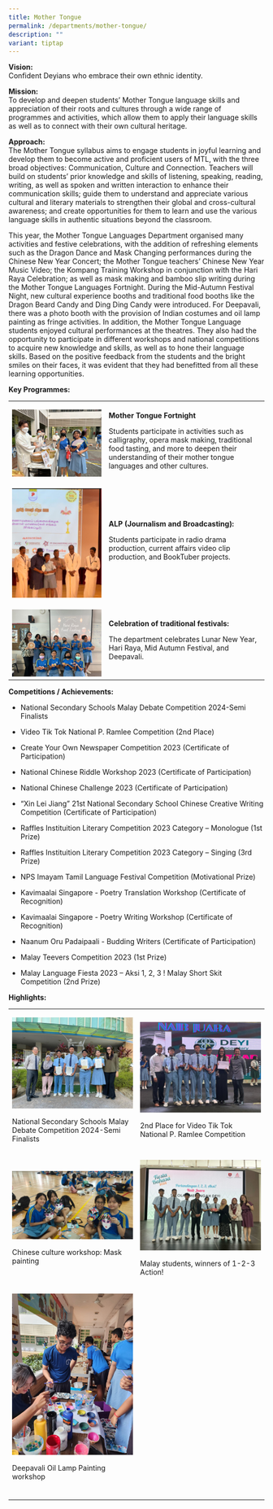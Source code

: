 ```yaml
---
title: Mother Tongue
permalink: /departments/mother-tongue/
description: ""
variant: tiptap
---
```

<p><strong>Vision:</strong> 
<br>Confident Deyians who embrace their own ethnic identity.</p>
<p><strong>Mission:</strong> 
<br>To develop and deepen students’ Mother Tongue language skills and appreciation
of their roots and cultures through a wide range of programmes and activities,
which allow them to apply their language skills as well as to connect with
their own cultural heritage.</p>
<p><strong>Approach:</strong> 
<br>The Mother Tongue syllabus aims to engage students in joyful learning
and develop them to become active and proficient users of MTL, with the
three broad objectives: Communication, Culture and Connection. Teachers
will build on students’ prior knowledge and skills of listening, speaking,
reading, writing, as well as spoken and written interaction to enhance
their communication skills; guide them to understand and appreciate various
cultural and literary materials to strengthen their global and cross-cultural
awareness; and create opportunities for them to learn and use the various
language skills in authentic situations beyond the classroom.</p>
<p>This year, the Mother Tongue Languages Department organised many activities
and festive celebrations, with the addition of refreshing elements such
as the Dragon Dance and Mask Changing performances during the Chinese New
Year Concert; the Mother Tongue teachers’ Chinese New Year Music Video;
the Kompang Training Workshop in conjunction with the Hari Raya Celebration;
as well as mask making and bamboo slip writing during the Mother Tongue
Languages Fortnight. During the Mid-Autumn Festival Night, new cultural
experience booths and traditional food booths like the Dragon Beard Candy
and Ding Ding Candy were introduced. For Deepavali, there was a photo booth
with the provision of Indian costumes and oil lamp painting as fringe activities.
In addition, the Mother Tongue Language students enjoyed cultural performances
at the theatres. They also had the opportunity to participate in different
workshops and national competitions to acquire new knowledge and skills,
as well as to hone their language skills. Based on the positive feedback
from the students and the bright smiles on their faces, it was evident
that they had benefitted from all these learning opportunities.</p>
<p></p>
<p><strong>Key Programmes:</strong>
</p>
<table>
<tbody>
<tr>
<td rowspan="1" colspan="1">
<p></p>
<div class="isomer-image-wrapper">
<img style="width: 100%" height="auto" width="100%" alt="" src="/images/Departments/MTL/7.png">
</div>
</td>
<td rowspan="1" colspan="1">
<p><strong>Mother Tongue Fortnight</strong>
</p>
<p>Students participate in activities such as calligraphy, opera mask making,
traditional food tasting, and more to deepen their understanding of their
mother tongue languages and other cultures.</p>
</td>
</tr>
<tr>
<td rowspan="1" colspan="1">
<p></p>
<div class="isomer-image-wrapper">
<img style="width: 100%" height="auto" width="100%" alt="" src="/images/Departments/MTL/2.jpg">
</div>
</td>
<td rowspan="1" colspan="1">
<p><strong>ALP (Journalism and Broadcasting):</strong>
</p>
<p>Students participate in radio drama production, current affairs video
clip production, and BookTuber projects.</p>
</td>
</tr>
<tr>
<td rowspan="1" colspan="1">
<p></p>
<div class="isomer-image-wrapper">
<img style="width: 100%" height="auto" width="100%" alt="" src="/images/Departments/MTL/6.jpg">
</div>
</td>
<td rowspan="1" colspan="1">
<p><strong>Celebration of traditional festivals:</strong>
</p>
<p>The department celebrates Lunar New Year, Hari Raya, Mid Autumn Festival,
and Deepavali.</p>
</td>
</tr>
</tbody>
</table>
<p><strong>Competitions / Achievements:</strong>
</p>
<ul data-tight="true" class="tight">
<li>
<p>National Secondary Schools Malay Debate Competition 2024-Semi Finalists</p>
</li>
<li>
<p>Video Tik Tok National P. Ramlee Competition (2nd Place)</p>
</li>
<li>
<p>Create Your Own Newspaper Competition 2023 (Certificate of Participation)</p>
</li>
<li>
<p>National Chinese Riddle Workshop 2023 (Certificate of Participation)</p>
</li>
<li>
<p>National Chinese Challenge 2023 (Certificate of Participation)</p>
</li>
<li>
<p>“Xin Lei Jiang” 21st National Secondary School Chinese Creative Writing
Competition (Certificate of Participation)</p>
</li>
<li>
<p>Raffles Instituition Literary Competition 2023 Category – Monologue (1st
Prize)</p>
</li>
<li>
<p>Raffles Instituition Literary Competition 2023 Category – Singing (3rd
Prize)</p>
</li>
<li>
<p>NPS Imayam Tamil Language Festival Competition (Motivational Prize)</p>
</li>
<li>
<p>Kavimaalai Singapore - Poetry Translation Workshop (Certificate of Recognition)</p>
</li>
<li>
<p>Kavimaalai Singapore - Poetry Writing Workshop (Certificate of Recognition)</p>
</li>
<li>
<p>Naanum Oru Padaipaali - Budding Writers (Certificate of Participation)</p>
</li>
<li>
<p>Malay Teevers Competition 2023 (1st Prize)</p>
</li>
<li>
<p>Malay Language Fiesta 2023 – Aksi 1, 2, 3 ! Malay Short Skit Competition
(2nd Prize)</p>
</li>
</ul>
<p><strong>Highlights:</strong>
</p>
<table>
<tbody>
<tr>
<td rowspan="1" colspan="1">
<p></p>
<div class="isomer-image-wrapper">
<img style="width: 100%" height="auto" width="100%" alt="" src="/images/Departments/MTL/WhatsApp_Image_2024_04_11_at_10_54_22.jpg">
</div>
<p>National Secondary Schools Malay Debate Competition 2024-Semi Finalists</p>
</td>
<td rowspan="1" colspan="1">
<p></p>
<div class="isomer-image-wrapper">
<img style="width: 100%" height="auto" width="100%" alt="" src="/images/Departments/MTL/WhatsApp_Image_2024_04_11_at_10_48_09.jpg">
</div>
<p>2nd Place for Video Tik Tok National P. Ramlee Competition</p>
</td>
</tr>
<tr>
<td rowspan="1" colspan="1">
<p></p>
<div class="isomer-image-wrapper">
<img style="width: 100%" height="auto" width="100%" alt="" src="/images/Departments/MTL/3.jpg">
</div>
<p>Chinese culture workshop: Mask painting</p>
</td>
<td rowspan="1" colspan="1">
<p></p>
<div class="isomer-image-wrapper">
<img style="width: 100%" height="auto" width="100%" alt="" src="/images/Departments/MTL/1.jpg">
</div>
<p>Malay students, winners of 1-2-3 Action!</p>
</td>
</tr>
<tr>
<td rowspan="1" colspan="1">
<p></p>
<div class="isomer-image-wrapper">
<img style="width: 100%" height="auto" width="100%" alt="" src="/images/Departments/MTL/5.jpg">
</div>
<p>Deepavali Oil Lamp Painting workshop</p>
</td>
<td rowspan="1" colspan="1">
<p></p>
</td>
</tr>
<tr>
<td rowspan="1" colspan="1">
<p></p>
</td>
<td rowspan="1" colspan="1">
<p></p>
</td>
</tr>
</tbody>
</table>
<p></p>
<p></p>
<p></p>